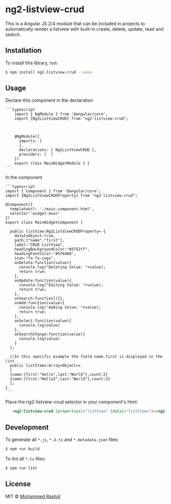 # ng2-listview-crud

This is a Angular JS 2/4 module that can be included in projects to automatically render a listview with built-in create, delete, update, read and search.

## Installation

To install this library, run:

```bash
$ npm install ng2-listview-crud --save
```

## Usage
Declare this component in the declaration

    ```typescript
        import { NgModule } from '@angular/core';
        import {Ng2ListViewCRUD} from "ng2-listview-crud";



        @NgModule({
          imports: [
          ],
          declarations: [ Ng2ListViewCRUD ],
          providers: [  ]
        })
        export class MainWidgetModule { }
    ```

In the component

    ```typescript
    import { Component } from '@angular/core';
    import {Ng2ListViewCRUDProperty} from "ng2-listview-crud";

    @Component({
      templateUrl: './main.component.html',
      selector:'widget-main'
    })
    export class MainWidgetComponent {

      public listView:Ng2ListViewCRUDProperty= {
        dataIsObject:true,
        path:["name","first"],
        label:"CRUD ListView",
        headingBackgroundColor:"#3752ff",
        headingFontColor:"#5f6468",
        icon:"fa fa-cogs",
        onDelete:function(value){
          console.log("Deleting Value: "+value);
          return true;
        },
        onUpdate:function(value){
          console.log("Editing Value: "+value);
          return true;
        },
        onSearch:function(){},
        onAdd:function(value){
          console.log("Adding Value: "+value);
          return true;
        },
        onSelect:function(value){
          console.log(value)
        },
        onSearchChange:function(value){
          console.log(value)
        }      
      };

      //In this specific example the field name.first is displayed in the list
      public listItems:Array<Object>=
      [
      {name:{first:"Hello",last:"World"},count:2}
      {name:{first:"Hello2",last:"World"},count:2}
      ];
    }
    ```




Place the ng2-listview-crud selector in your component's html:

  ```html
     <ng2-listview-crud [properties]="listView" [data]="listItems"></ng2-listview-crud>
   ```

## Development

To generate all `*.js`, `*.d.ts` and `*.metadata.json` files:

```bash
$ npm run build
```

To lint all `*.ts` files:

```bash
$ npm run lint
```

## License

MIT © [Mohammed Rashid](mailto:mohmad.rashid@hotmail.com)
